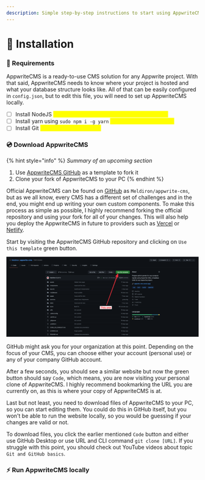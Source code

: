 ```yaml
---
description: Simple step-by-step instructions to start using AppwriteCMS
---
```


# 💾 Installation

### 📃 Requirements

AppwriteCMS is a ready-to-use CMS solution for any Appwrite project. With that said, AppwriteCMS needs to know where your project is hosted and what your database structure looks like. All of that can be easily configured in `config.json`, but to edit this file, you will need to set up AppwriteCMS locally.

* [ ] Install NodeJS <mark style="color:blue;"></mark> <mark style="color:yellow;">(tested with NodeJS v16.13.0 and NPM v8.1.0)</mark>
* [ ] Install yarn using `sudo npm i -g yarn` <mark style="color:yellow;">(tested with Yarn v1.22.5)</mark>
* [ ] Install Git <mark style="color:blue;"></mark> <mark style="color:yellow;">(tested with Git v2.23.0)</mark>

### 💿 Download AppwriteCMS

{% hint style="info" %}
_Summary of an upcoming section_

1. Use [AppwriteCMS GitHub](https://github.com/Meldiron/appwrite-cms) as a template to fork it
2. Clone your fork of AppwriteCMS to your PC
{% endhint %}

Official AppwriteCMS can be found on [GitHub](https://github.com/Meldiron/appwrite-cms) as `Meldiron/appwrite-cms`, but as we all know, every CMS has a different set of challenges and in the end, you might end up writing your own custom components. To make this process as simple as possible, I highly recommend forking the official repository and using your fork for all of your changes. This will also help you deploy the AppwriteCMS in future to providers such as [Vercel](https://vercel.com) or [Netlify](https://www.netlify.com).

Start by visiting the AppwriteCMS GitHub repository and clicking on `Use this template` green button.

![AppwriteCMS GitHub repository](<../.gitbook/assets/CleanShot 2022-01-15 at 11.38.46.png>)

GitHub might ask you for your organization at this point. Depending on the focus of your CMS, you can choose either your account (personal use) or any of your company GitHub account.

After a few seconds, you should see a similar website but now the green button should say `Code`, which means, you are now visiting your personal clone of AppwriteCMS. I highly recommend bookmarking the URL you are currently on, as this is where your copy of AppwriteCMS is at.

Last but not least, you need to download files of AppwriteCMS to your PC, so you can start editing them. You could do this in GitHub itself, but you won't be able to run the website locally, so you would be guessing if your changes are valid or not.

To download files, you click the earlier mentioned `Code` button and either use GitHub Desktop or use URL and CLI command `git clone [URL]`. If you struggle with this point, you should check out YouTube videos about topic `Git and GitHub basics`.

### ⚡ Run AppwriteCMS locally
